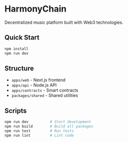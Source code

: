 # HarmonyChain

Decentralized music platform built with Web3 technologies.

## Quick Start

```bash
npm install
npm run dev
```

## Structure

- `apps/web` - Next.js frontend
- `apps/api` - Node.js API
- `apps/contracts` - Smart contracts
- `packages/shared` - Shared utilities

## Scripts

```bash
npm run dev          # Start development
npm run build        # Build all packages
npm run test         # Run tests
npm run lint         # Lint code
```